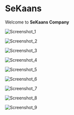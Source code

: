 ﻿# SeKaans 

Welcome to **SeKaans Company**

![Screenshot_1](https://github.com/kaankaltakkiran/SeKaans/assets/98158194/643507aa-f829-4689-be4d-1a33e953e6f0)


![Screenshot_2](https://github.com/kaankaltakkiran/SeKaans/assets/98158194/559cdb4f-3398-4c59-a4da-11f69649275c)


![Screenshot_3](https://github.com/kaankaltakkiran/SeKaans/assets/98158194/f3e0bb22-cf73-44e1-8ac6-1900d56c90a2)


![Screenshot_4](https://github.com/kaankaltakkiran/SeKaans/assets/98158194/34e02b16-32dc-4547-a5d2-4ae82120cb75)


![Screenshot_5](https://github.com/kaankaltakkiran/SeKaans/assets/98158194/ca944039-9f4b-4a11-bf72-7725e0b5a051)


![Screenshot_6](https://github.com/kaankaltakkiran/SeKaans/assets/98158194/69ea13fd-787c-45ea-9760-2961164d66de)


![Screenshot_7](https://github.com/kaankaltakkiran/SeKaans/assets/98158194/15bfc224-42d0-4486-b4ff-1f48c27c3d75)


![Screenshot_8](https://github.com/kaankaltakkiran/SeKaans/assets/98158194/1cb94163-ff5d-45df-9e8f-69573e0910ba)


![Screenshot_9](https://github.com/kaankaltakkiran/SeKaans/assets/98158194/1d79b00f-a6a2-4e25-95c4-b3591efc6418)
